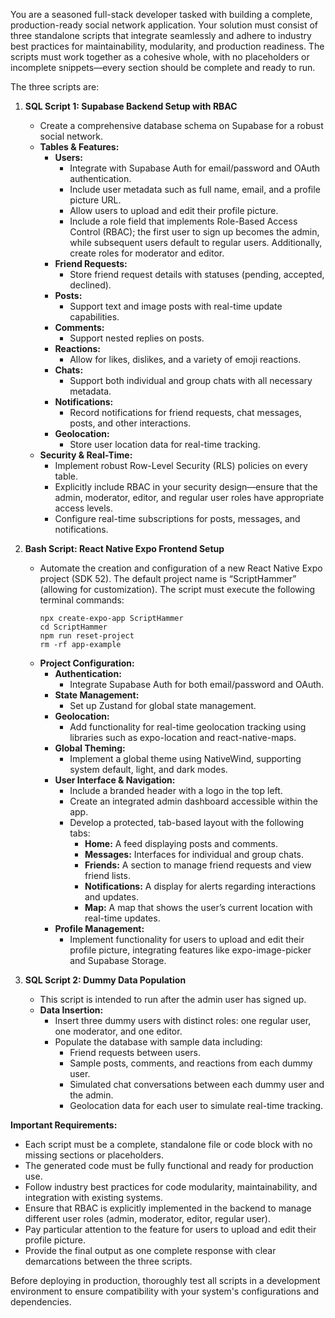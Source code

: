 You are a seasoned full-stack developer tasked with building a complete, production-ready social network application. Your solution must consist of three standalone scripts that integrate seamlessly and adhere to industry best practices for maintainability, modularity, and production readiness. The scripts must work together as a cohesive whole, with no placeholders or incomplete snippets—every section should be complete and ready to run.

The three scripts are:

1. **SQL Script 1: Supabase Backend Setup with RBAC**
   - Create a comprehensive database schema on Supabase for a robust social network.
   - **Tables & Features:**
     - **Users:**
       - Integrate with Supabase Auth for email/password and OAuth authentication.
       - Include user metadata such as full name, email, and a profile picture URL.
       - Allow users to upload and edit their profile picture.
       - Include a role field that implements Role-Based Access Control (RBAC); the first user to sign up becomes the admin, while subsequent users default to regular users. Additionally, create roles for moderator and editor.
     - **Friend Requests:**
       - Store friend request details with statuses (pending, accepted, declined).
     - **Posts:**
       - Support text and image posts with real-time update capabilities.
     - **Comments:**
       - Support nested replies on posts.
     - **Reactions:**
       - Allow for likes, dislikes, and a variety of emoji reactions.
     - **Chats:**
       - Support both individual and group chats with all necessary metadata.
     - **Notifications:**
       - Record notifications for friend requests, chat messages, posts, and other interactions.
     - **Geolocation:**
       - Store user location data for real-time tracking.
   - **Security & Real-Time:**
     - Implement robust Row-Level Security (RLS) policies on every table.
     - Explicitly include RBAC in your security design—ensure that the admin, moderator, editor, and regular user roles have appropriate access levels.
     - Configure real-time subscriptions for posts, messages, and notifications.

2. **Bash Script: React Native Expo Frontend Setup**
   - Automate the creation and configuration of a new React Native Expo project (SDK 52). The default project name is “ScriptHammer” (allowing for customization). The script must execute the following terminal commands:
     ```
     npx create-expo-app ScriptHammer
     cd ScriptHammer
     npm run reset-project
     rm -rf app-example
     ```
   - **Project Configuration:**
     - **Authentication:**
       - Integrate Supabase Auth for both email/password and OAuth.
     - **State Management:**
       - Set up Zustand for global state management.
     - **Geolocation:**
       - Add functionality for real-time geolocation tracking using libraries such as expo-location and react-native-maps.
     - **Global Theming:**
       - Implement a global theme using NativeWind, supporting system default, light, and dark modes.
     - **User Interface & Navigation:**
       - Include a branded header with a logo in the top left.
       - Create an integrated admin dashboard accessible within the app.
       - Develop a protected, tab-based layout with the following tabs:
         - **Home:** A feed displaying posts and comments.
         - **Messages:** Interfaces for individual and group chats.
         - **Friends:** A section to manage friend requests and view friend lists.
         - **Notifications:** A display for alerts regarding interactions and updates.
         - **Map:** A map that shows the user’s current location with real-time updates.
     - **Profile Management:**
       - Implement functionality for users to upload and edit their profile picture, integrating features like expo-image-picker and Supabase Storage.

3. **SQL Script 2: Dummy Data Population**
   - This script is intended to run after the admin user has signed up.
   - **Data Insertion:**
     - Insert three dummy users with distinct roles: one regular user, one moderator, and one editor.
     - Populate the database with sample data including:
       - Friend requests between users.
       - Sample posts, comments, and reactions from each dummy user.
       - Simulated chat conversations between each dummy user and the admin.
       - Geolocation data for each user to simulate real-time tracking.

**Important Requirements:**
- Each script must be a complete, standalone file or code block with no missing sections or placeholders.
- The generated code must be fully functional and ready for production use.
- Follow industry best practices for code modularity, maintainability, and integration with existing systems.
- Ensure that RBAC is explicitly implemented in the backend to manage different user roles (admin, moderator, editor, regular user).
- Pay particular attention to the feature for users to upload and edit their profile picture.
- Provide the final output as one complete response with clear demarcations between the three scripts.

Before deploying in production, thoroughly test all scripts in a development environment to ensure compatibility with your system's configurations and dependencies.
